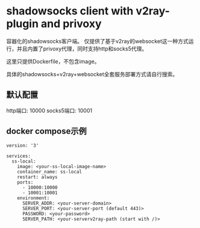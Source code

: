 # shadowsocks client with v2ray-plugin and privoxy

容器化的shadowsocks客户端。
仅提供了基于v2ray的websocket这一种方式运行，并且内置了privoxy代理，同时支持http和socks5代理。

这里只提供Dockerfile，不包含image。

具体的shadowsocks+v2ray+websocket全套服务部署方式请自行搜索。

## 默认配置
http端口: 10000
socks5端口: 10001

## docker compose示例
```
version: '3'

services:
  ss-local:
    image: <your-ss-local-image-name>
    container_name: ss-local
    restart: always
    ports:
      - 10000:10000
      - 10001:10001
    environment:
      SERVER_ADDR: <your-server-domain>
      SERVER_PORT: <your-server-port (default 443)>
      PASSWORD: <your-password>
      SERVER_PATH: <your-serverv2ray-path (start with /)>      
```
